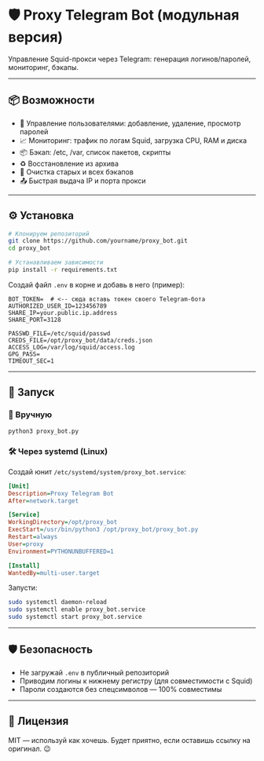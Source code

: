 # 🛡 Proxy Telegram Bot (модульная версия)

Управление Squid-прокси через Telegram: генерация логинов/паролей, мониторинг, бэкапы.

---

## 📦 Возможности

- 👥 Управление пользователями: добавление, удаление, просмотр паролей
- 📈 Мониторинг: трафик по логам Squid, загрузка CPU, RAM и диска
- 📦 Бэкап: /etc, /var, список пакетов, скрипты
- ♻️ Восстановление из архива
- 🧨 Очистка старых и всех бэкапов
- 📤 Быстрая выдача IP и порта прокси

---

## ⚙️ Установка

```bash
# Клонируем репозиторий
git clone https://github.com/yourname/proxy_bot.git
cd proxy_bot

# Устанавливаем зависимости
pip install -r requirements.txt
```

Создай файл `.env` в корне и добавь в него (пример):

```env
BOT_TOKEN=  # <-- сюда вставь токен своего Telegram-бота
AUTHORIZED_USER_ID=123456789
SHARE_IP=your.public.ip.address
SHARE_PORT=3128

PASSWD_FILE=/etc/squid/passwd
CREDS_FILE=/opt/proxy_bot/data/creds.json
ACCESS_LOG=/var/log/squid/access.log
GPG_PASS=
TIMEOUT_SEC=1
```

---

## 🚀 Запуск

### 🔧 Вручную

```bash
python3 proxy_bot.py
```

### 🛠 Через systemd (Linux)

Создай юнит `/etc/systemd/system/proxy_bot.service`:

```ini
[Unit]
Description=Proxy Telegram Bot
After=network.target

[Service]
WorkingDirectory=/opt/proxy_bot
ExecStart=/usr/bin/python3 /opt/proxy_bot/proxy_bot.py
Restart=always
User=proxy
Environment=PYTHONUNBUFFERED=1

[Install]
WantedBy=multi-user.target
```

Запусти:

```bash
sudo systemctl daemon-reload
sudo systemctl enable proxy_bot.service
sudo systemctl start proxy_bot.service
```

---

## 🛡 Безопасность

- Не загружай `.env` в публичный репозиторий
- Приводим логины к нижнему регистру (для совместимости с Squid)
- Пароли создаются без спецсимволов — 100% совместимы

---

## 📄 Лицензия

MIT — используй как хочешь. Будет приятно, если оставишь ссылку на оригинал. 😉
